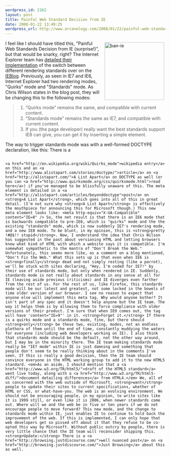 ```yaml
--- 
wordpress_id: 2162
layout: post
title: Painful Web Standard Decision from IE
date: 2008-01-22 13:49:25
wordpress_url: http://www.arcanology.com/2008/01/22/painful-web-standard-decision-from-ie/
---
```

<a href="http://www.flickr.com/photos/albill/2213084348/" title="ban-ie by albill, on Flickr"><img src="http://farm3.static.flickr.com/2062/2213084348_c5c1a466e7_o.jpg" alt="ban-ie" align="right" border="0" height="181" hspace="5" vspace="5" width="187" /></a>I feel like I should have titled this, "Painful Web Standards Decision from IE (surprise!)", but that would be snarky, right? The Internet Explorer team has <a href="http://blogs.msdn.com/ie/archive/2008/01/21/compatibility-and-ie8.aspx">detailed their implementation</a> of the switch between different rendering standards over on the<a href="http://blogs.msdn.com/ie/"> IEBlog</a>. Previously, as seen in IE7 and IE6, Internet Explorer had two rendering modes, "Quirks" mode and "Standards" mode. As Chris Wilson states in the blog post, they will be changing this to the following modes: <blockquote>
                                                                                                                                                                                                                                                                                                                                                                                                                                                                                                                                                                                                                                                                                                                                                                                                                                                                                                <ol>
                                                                                                                                                                                                                                                                                                                                                                                                                                                                                                                                                                                                                                                                                                                                                                                                                                                                                                  <li>
                                                                                                                                                                                                                                                                                                                                                                                                                                                                                                                                                                                                                                                                                                                                                                                                                                                                                                    “Quirks mode” remains the same, and compatible with current content.
                                                                                                                                                                                                                                                                                                                                                                                                                                                                                                                                                                                                                                                                                                                                                                                                                                                                                                  </li>
                                                                                                                                                                                                                                                                                                                                                                                                                                                                                                                                                                                                                                                                                                                                                                                                                                                                                                  <li>
                                                                                                                                                                                                                                                                                                                                                                                                                                                                                                                                                                                                                                                                                                                                                                                                                                                                                                    “Standards mode” remains the same as IE7, and compatible with current content.
                                                                                                                                                                                                                                                                                                                                                                                                                                                                                                                                                                                                                                                                                                                                                                                                                                                                                                  </li>
                                                                                                                                                                                                                                                                                                                                                                                                                                                                                                                                                                                                                                                                                                                                                                                                                                                                                                  <li>
                                                                                                                                                                                                                                                                                                                                                                                                                                                                                                                                                                                                                                                                                                                                                                                                                                                                                                    If you (the page developer) really want the best standards support IE8 can give, you can get it by inserting a simple <meta />
                                                                                                                                                                                                                                                                                                                                                                                                                                                                                                                                                                                                                                                                                                                                                                                                                                                                                                    element.
                                                                                                                                                                                                                                                                                                                                                                                                                                                                                                                                                                                                                                                                                                                                                                                                                                                                                                  </li>
                                                                                                                                                                                                                                                                                                                                                                                                                                                                                                                                                                                                                                                                                                                                                                                                                                                                                                </ol>
                                                                                                                                                                                                                                                                                                                                                                                                                                                                                                                                                                                                                                                                                                                                                                                                                                                                                              </blockquote> The way to trigger standards mode was with a well-formed DOCTYPE declaration, like this: <!DOCTYPE html PUBLIC "-//W3C//DTD HTML 4.01//EN" http://www.w3.org/TR/html4/DTD/strict.dtd"> There is a 
                                                                                                                                                                                                                                                                                                                                                                                                                                                                                                                                                                                                                                                                                                                                                                                                                                                                                              
                                                                                                                                                                                                                                                                                                                                                                                                                                                                                                                                                                                                                                                                                                                                                                                                                                                                                              <a href="http://en.wikipedia.org/wiki/Quirks_mode">wikipedia entry</a> on this and an <a href="http://www.alistapart.com/stories/doctype/">article</a> on <a href="http://alistapart.com/">A List Apart</a> on DOCTYPE as well (or you can <a href="http://www.quirksmode.org/css/quirksmode.html">read here</a>) if you've managed to be blissfully unaware of this. The meta element is detailed in a <a href="http://alistapart.com/articles/beyonddoctype">post</a> on <strong>A List Apart</strong>, which goes into all of this in great detail. (I'm not sure why <strong>A List Apart</strong> is effectively the mouthpiece for announcing this for Microsoft though.) This new meta element looks like: <meta http-equiv="X-UA-Compatible" content="IE=8" /> So, the net result is that there is an IE6 mode that is backwards compatible to pre-IE6, which is "quirks" mode and the the existing "standards" mode, which is now suddenly IE7's rendering mode, and a new IE8 mode. To be blunt, in my opinion, this is <strong>pretty !#@$!! stupid</strong>. Now, I understand the idea that Chris Wilson has suggested in the past about versioning HTML and letting browsers know what kind of HTML with which a website says it is compatible. I'm somewhat sympathetic to the mantra of "Don't Break the Web." Unfortunately, this seems more like, as a comment on a blog mentioned, "Don't Fix the Web." What this sets up is that even when IE6 is <strong>finally</strong> dead and not simply resting (like a parrot), we'll be stuck with sites declaring, "Hey, I'm coded for IE7!" by their use of standards mode, but only when rendered in IE. Suddenly, standards mode is not really about standards in any sense at all for IE (leaving aside previous criticisms) and IE diverges even farther from the rest of us. For the rest of us, like Firefox, this standards mode will be our latest and greatest, not some locked in the bowels of time older version of our browser. I see no reason to expect that anyone else will implement this meta tag. Why would anyone bother? It isn't part of any spec and it doesn't help anyone but the IE team. The way it helps them is by allowing them to force compliance with older versions of their product. I'm sure that when IE9 comes out, the tag will have 'content="IE=9"' in it. <strong>Forget it.</strong> If there is a quirks mode and a standards mode, fine, but there should <strong>only</strong> be these two, existing, modes, not an endless plethora of them until the end of time, constantly muddying the waters for everyone (including web developers working on IE). I also think that standards mode should be the default, not the other way around, but I may be in the minority there. The IE team making standards mode really be "IE7 mode" within IE is just damning and something that people don't seem to be really thinking about in the comments I've seen. If this is really a good decision, then the IE team should convince everyone in the HTML working group to add it to the new HTML5 standard. <em>As an aside, I should mention that a <a href="http://www.w3.org/TR/html5/">draft of the HTML5 standard</a> went live today, along with a <a href="http://www.w3.org/TR/html5-diff/">document detailing differences</a> from HTML4.</em> We, all of us concerned with the web outside of Microsoft, <strong>want</strong> people to update their sites to current specifications, whether of HTML or CSS, or what-have-you. The web is an evolving environment. We should not be encouraging people, in my opinion, to write sites like it is 1999 still, or even like it is 2006, when newer standards come out. Where will we and the web be in five or ten years if we do not encourage people to move forward? This new mode, and the change to standards mode within IE, just enables IE to continue to hold back the improvement of the web. If this is implemented, I can only hope that web developers get so pissed off about it that they refuse to be co-opted this way by Microsoft. Without public outcry by people, there is very little chance that the IE team will reconsider shipping this. <strong>Update:</strong> There is a <a href="http://browsing.justdiscourse.com/">well nuanced post</a> on <a href="http://browsing.justdiscourse.com/">Just Browsing</a> about this as well.